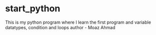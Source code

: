 # start_python
This is my python program where I learn the first program and  variable datatypes, condition and loops 
author - Moaz Ahmad
